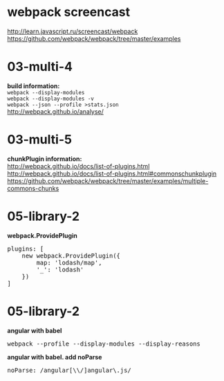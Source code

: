 # webpack screencast
http://learn.javascript.ru/screencast/webpack <br>
https://github.com/webpack/webpack/tree/master/examples <br>

# 03-multi-4
**build information:** <br>
`webpack --display-modules` <br>
`webpack --display-modules -v` <br>
`webpack --json --profile >stats.json` <br>
http://webpack.github.io/analyse/ <br>

# 03-multi-5
**chunkPlugin information:** <br>
http://webpack.github.io/docs/list-of-plugins.html <br>
http://webpack.github.io/docs/list-of-plugins.html#commonschunkplugin <br>
https://github.com/webpack/webpack/tree/master/examples/multiple-commons-chunks <br>


# 05-library-2
**webpack.ProvidePlugin**
<pre>
plugins: [
    new webpack.ProvidePlugin({
        map: 'lodash/map',
        '_': 'lodash'
    })
]
</pre>

# 05-library-2
**angular with babel** <br>
<pre>
webpack --profile --display-modules --display-reasons
</pre>
**angular with babel. add noParse** <br>
<pre>
noParse: /angular[\\/]angular\.js/
</pre>
